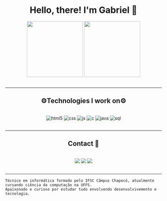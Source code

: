 <p><h1 align="center" >Hello, there! I'm Gabriel 👋</h1></p>

<div align="center">
  <img height="180em" src="https://github-readme-stats.vercel.app/api?username=gabigks&show_icons=true&theme=tokyonight&include_all_commits=true&count_private=true"/>
  <img height="180em" src="https://github-readme-stats.vercel.app/api/top-langs/?username=gabigks&layout=compact&langs_count=7&theme=tokyonight"/>
</div>
<br>
<hr>
<p><h2 align="center">⚙Technologies I work on⚙</h2></p>

<div align="center" style="display: inline_block"><br/>
    <img align="center "alt="html5" src="https://img.shields.io/badge/HTML5-E34F26?style=for-the-badge&logo=html5&logoColor=white"/>
    <img align="center "alt="css" src="https://img.shields.io/badge/CSS3-1572B6?style=for-the-badge&logo=css3&logoColor=white"/>
    <img align="center "alt="js" src="https://img.shields.io/badge/JavaScript-323330?style=for-the-badge&logo=javascript&logoColor=F7DF1E"/>
    <img align="center "alt="c" src=" 	https://img.shields.io/badge/C-00599C?style=for-the-badge&logo=c&logoColor=white"/>
    <img align="center "alt="java" src="https://img.shields.io/badge/Java-ED8B00?style=for-the-badge&logo=openjdk&logoColor=white"/>
    <img align="center "alt="sql" src="https://img.shields.io/badge/MySQL-00000F?style=for-the-badge&logo=mysql&logoColor=white"/>
</div>
<br>
<hr>

<p><h2 align="center">Contact 📩</h2></p>
<div align="center" style="display: inline_block"><br/>
    <a href="https://www.instagram.com/gabi_gks/" target="_blank"><img src="https://img.shields.io/badge/-Instagram-%23E4405F?style=for-the-badge&logo=instagram&logoColor=white" target="_blank"></a>
    <a href="https://www.linkedin.com/in/gabriel-kolling-da-silva-241bb8241/" target="_blank"><img src="https://img.shields.io/badge/-LinkedIn-%230077B5?style=for-the-badge&logo=linkedin&logoColor=white" target="_blank"></a>
    <a href = "mailto:gabrielgks10@gmail.com"><img src="https://img.shields.io/badge/Gmail-D14836?style=for-the-badge&logo=gmail&logoColor=white" target="_blank"></a>
     
</div>
<br>
<hr>

    Técnico em informática formado pelo IFSC Câmpus Chapecó, atualmente cursando ciência da computação na UFFS. 
    Apaixonado e curioso por estudar tudo envolvendo desenvolvivemento e tecnologia.
